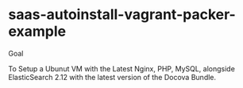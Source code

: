 # saas-autoinstall-vagrant-packer-example

Goal

To Setup a Ubunut VM with the Latest Nginx, PHP, MySQL, alongside ElasticSearch 2.12 with the latest version of the Docova Bundle. 

